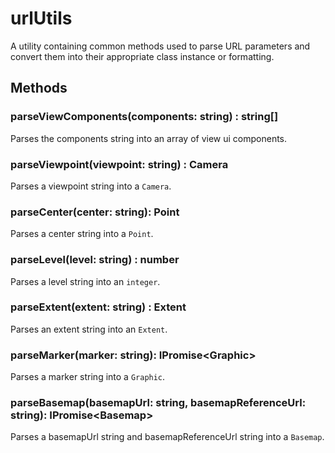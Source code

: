# urlUtils

A utility containing common methods used to parse URL parameters and convert them into their appropriate class instance or formatting.

## Methods

### parseViewComponents(components: string) : string[]

Parses the components string into an array of view ui components.

### parseViewpoint(viewpoint: string) : Camera

Parses a viewpoint string into a `Camera`.

### parseCenter(center: string): Point

Parses a center string into a `Point`.

### parseLevel(level: string) : number

Parses a level string into an `integer`.

### parseExtent(extent: string) : Extent

Parses an extent string into an `Extent`.

### parseMarker(marker: string): IPromise&lt;Graphic&gt;

Parses a marker string into a `Graphic`.

### parseBasemap(basemapUrl: string, basemapReferenceUrl: string): IPromise&lt;Basemap&gt;

Parses a basemapUrl string and basemapReferenceUrl string into a `Basemap`.

